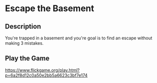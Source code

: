 # Escape the Basement

## Description
You're trapped in a basement and you're goal is to find an escape without making 3 mistakes. 

## Play the Game
https://www.flickgame.org/play.html?p=6a2f8d12c0a50e2bb5a6623c3bf7e174
